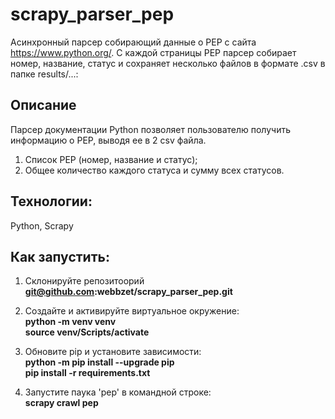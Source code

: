 # scrapy_parser_pep
Асинхронный парсер собирающий данные о PEP с сайта https://www.python.org/.
С каждой страницы PEP парсер собирает номер, название, статус и сохраняет несколько файлов в формате .csv в папке results/...:

## Описание
Парсер документации Python позволяет пользователю получить информацию o PEP, выводя ее в 2 csv файла.
1. Список PEP (номер, название и статус);
2. Общее количество каждого статуса и сумму всех статусов.

## Технологии: 
Python, Scrapy

## Как запустить:
1. Склонируйте репозитоорий <br/> 
<b>git@github.com:webbzet/scrapy_parser_pep.git</b>
3. Создайте и активируйте виртуальное окружение: <br/> 
<b>python -m venv venv <br/>
source venv/Scripts/activate</b>
4. Обновите pip и установите зависимости: </br>
<b>python -m pip install --upgrade pip</br>
pip install -r requirements.txt</b>

4. Запустите паука 'pep' в командной строке: <br> <b>scrapy crawl pep</b>



